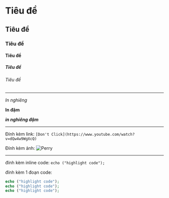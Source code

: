 # Tiêu đề 
## Tiêu đề 
### Tiêu đề 
#### Tiêu đề 
##### Tiêu đề 
###### Tiêu đề 

-----------------------

*In nghiêng* 

**In đậm**

***in nghiêng đậm***

------------------------

Đính kèm link:  `[Don't Click](https://www.youtube.com/watch?v=dQw4w9WgXcQ)`

Đính kèm ảnh:   ![Perry](![image](https://static.wikia.nocookie.net/phineasandferb/images/6/66/Profile_-_Perry_the_Platypus.PNG/revision/latest?cb=20200401182751)
)

------------------------

đính kèm inline code: `echo ("highlight code");` 

đính kèm 1 đoạn code: 

```php
echo ("highlight code");
echo ("highlight code");
echo ("highlight code");
```
